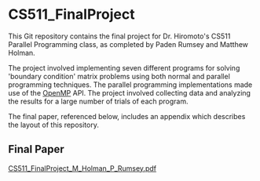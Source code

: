 # CS511_FinalProject
This Git repository contains the final project for Dr. Hiromoto's CS511 Parallel Programming class, as completed by Paden Rumsey and Matthew Holman.

The project involved implementing seven different programs for solving 'boundary condition' matrix problems using both normal and parallel programming techniques. The parallel programming implementations made use of the [OpenMP](https://www.openmp.org/) API. The project involved collecting data and analyzing the results for a large number of trials of each program.

The final paper, referenced below, includes an appendix which describes the layout of this repository.

Final Paper
-----------

[CS511_FinalProject_M_Holman_P_Rumsey.pdf](./CS511_FinalProject_M_Holman_P_Rumsey.pdf)